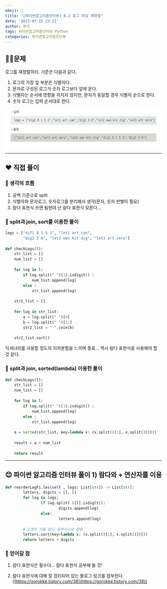 ```yaml
---
emoji: 🥤
title: "[파이썬알고리즘인터뷰] 6.3 로그 파일 재정렬"
date: '2023-07-15 23:21'
author: 쭈이
tags: 파이썬알고리즘인터뷰 Python
categories: 파이썬알고리즘인터뷰
---
```


## 👩‍💻문제

로그를 재정렬하라. 기준은 다음과 같다.

1. 로그의 가장 앞 부분은 식별자다.
2. 문자로 구성된 로그가 숫자 로그보다 앞에 온다.
3. 식별자는 순서에 영향을 끼치지 않지만, 문자가 동일할 경우 식별자 순으로 한다.
4. 숫자 로그는 입력 순서대로 한다.

![Untitled](Untitled.png)

---

## ❤ 직접 풀이

### 🤍 생각의 흐름

1. 공백 기준으로 split
2. 식별자와 문자로그, 숫자로그를 분리해서 생각(문자, 숫자 판별이 필요)
3. 람다 표현식 쓰면 될텐데 난 람다 표현식 모른다…

### 🤍 split과 join, sort를 이용한 풀이

```python
logs = ["dif1 8 1 5 1", "let1 art can",
        "dig2 3 6", "let2 own kit dig", "let3 art zero"]

def checkLogs(l):
    str_list = []
    num_list = []

    for log in l:
        if log.split(" ")[1].isdigit() :
            num_list.append(log)
        else :
            str_list.append(log)

    str2_list = []
    
    for log in str_list:
        a = log.split(" ")[0]
        b = log.split(" ")[1:]
        str2_list = " ".join(b)
        
    str2_list.sort()
```

딕셔너리를 사용할 정도의 지저분함을 느끼며 종료… 역시 람다 표현식을 사용해야 할 것 같다.

### 🤍 split과 join, sorted(lambda) 이용한 풀이

```python
def checkLogs(l):
    str_list = []
    num_list = []

    for log in l:
        if log.split(" ")[1].isdigit() :
            num_list.append(log)
        else :
            str_list.append(log)

    a = sorted(str_list, key=lambda x: (x.split()[1], x.split()[0]))

    result = a + num_list

    return result
```

---

## 😊 파이썬 알고리즘 인터뷰 풀이 1) 람다와 + 연산자를 이용

```python
def reorderLogFi.les(self , logs: List[str]) -> List[str]:
		letters, digits = [], []
		for log in logs:
				lf log.split( )[l].isdiglt():
						digits.append(log)
				else:
						letters.append(log)

		# 2개의 키를 람다 표현식으로 정렬
		letters.sort(key=lambda x: (x.split()[1], x.split()[0]))
		return letters + digits
```

### 📌 얻어갈 점

1) 람다 표현식은 필수다… 람다 표현식 공부해 둘 것!

2) 람다 표현식에 대해 잘 정리되어 있는 블로그 링크를 첨부한다. ([https://gorokke.tistory.com/38](https://gorokke.tistory.com/38))

```toc

```